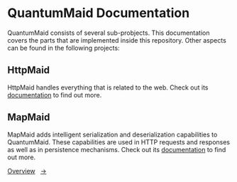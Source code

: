 # QuantumMaid Documentation

QuantumMaid consists of several sub-probjects.
This documentation covers the parts that are implemented inside this repository.
Other aspects can be found in the following projects: 

## HttpMaid
HttpMaid handles everything that is related to the web. Check out its
[documentation](https://github.com/quantummaid/httpmaid/blob/master/README.md)
to find out more.

## MapMaid
MapMaid adds intelligent serialization and deserialization capabilities
to QuantumMaid. These capabilities are used in HTTP requests and responses as
well as in persistence mechanisms.
Check out its
[documentation](https://github.com/quantummaid/mapmaid/blob/master/README.md)
to find out more.

<!---[Nav]-->
[Overview](../README.md)&nbsp;&nbsp;&nbsp;[&rarr;](02_ConfiguringAndRunning.md)
